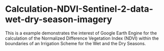 # Calculation-NDVI-Sentinel-2-data-wet-dry-season-imagery
This is a example demonstrates the interest of Google Earth Engine for the calculation of the Normalized Difference Vegetation Index (NDVI) within the boundaries of an Irrigation Scheme for the Wet and the Dry Seasons.
